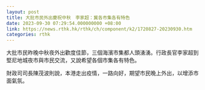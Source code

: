 ```yaml
---
layout: post
title: 大批市民外出慶祝中秋　李家超：冀各市集各有特色
date: 2023-09-30 07:29:54.000000000 +08:00
link: https://news.rthk.hk/rthk/ch/component/k2/1720827-20230930.htm
categories: rthk
---
```


大批市民昨晚中秋夜外出歡度佳節，三個海濱市集都人頭湧湧。行政長官李家超到堅尼地城夜市與市民交流，又說希望各個市集各有特色。

財政司司長陳茂波則說，本港走出疫情，一路向好，期望市民晚上外出，以增添市面氣氛。
